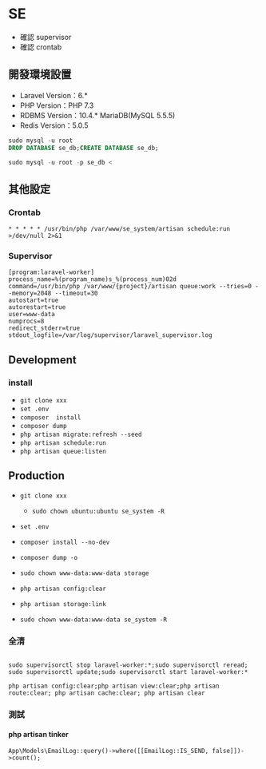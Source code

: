 # SE
* 確認 supervisor
* 確認 crontab

## 開發環境設置 
* Laravel Version：6.*
* PHP Version：PHP 7.3
* RDBMS Version：10.4.* MariaDB(MySQL 5.5.5)
* Redis Version：5.0.5

```sql
sudo mysql -u root
DROP DATABASE se_db;CREATE DATABASE se_db;

sudo mysql -u root -p se_db < 
```

## 其他設定
### Crontab
```
* * * * * /usr/bin/php /var/www/se_system/artisan schedule:run >/dev/null 2>&1
```
### Supervisor
```
[program:laravel-worker]
process_name=%(program_name)s_%(process_num)02d
command=/usr/bin/php /var/www/{project}/artisan queue:work --tries=0 --memory=2048 --timeout=30
autostart=true
autorestart=true
user=www-data
numprocs=8
redirect_stderr=true
stdout_logfile=/var/log/supervisor/laravel_supervisor.log
```

## Development
### install
* `git clone xxx`
* `set .env`
* `composer  install`
* `composer dump`
* `php artisan migrate:refresh --seed`
* `php artisan schedule:run`
* `php artisan queue:listen`


## Production
* `git clone xxx`
    * `sudo chown ubuntu:ubuntu se_system -R`

* `set .env`
* `composer install --no-dev`
* `composer dump -o`
* `sudo chown www-data:www-data storage`
* `php artisan config:clear`
* `php artisan storage:link`
* `sudo chown www-data:www-data se_system -R`

### 全清
```

sudo supervisorctl stop laravel-worker:*;sudo supervisorctl reread;
sudo supervisorctl update;sudo supervisorctl start laravel-worker:*

php artisan config:clear;php artisan view:clear;php artisan route:clear; php artisan cache:clear; php artisan clear
```


### 測試
#### php artisan tinker
```
App\Models\EmailLog::query()->where([[EmailLog::IS_SEND, false]])->count();
```
